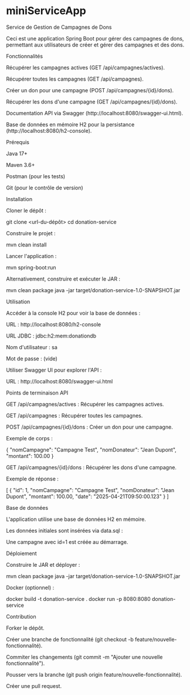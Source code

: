 # miniServiceApp
Service de Gestion de Campagnes de Dons

Ceci est une application Spring Boot pour gérer des campagnes de dons, permettant aux utilisateurs de créer et gérer des campagnes et des dons.

Fonctionnalités





Récupérer les campagnes actives (GET /api/campagnes/actives).



Récupérer toutes les campagnes (GET /api/campagnes).



Créer un don pour une campagne (POST /api/campagnes/{id}/dons).



Récupérer les dons d'une campagne (GET /api/campagnes/{id}/dons).



Documentation API via Swagger (http://localhost:8080/swagger-ui.html).



Base de données en mémoire H2 pour la persistance (http://localhost:8080/h2-console).

Prérequis





Java 17+



Maven 3.6+



Postman (pour les tests)



Git (pour le contrôle de version)

Installation





Cloner le dépôt :

git clone <url-du-dépôt>
cd donation-service



Construire le projet :

mvn clean install



Lancer l'application :

mvn spring-boot:run





Alternativement, construire et exécuter le JAR :

mvn clean package
java -jar target/donation-service-1.0-SNAPSHOT.jar

Utilisation





Accéder à la console H2 pour voir la base de données :





URL : http://localhost:8080/h2-console



URL JDBC : jdbc:h2:mem:donationdb



Nom d'utilisateur : sa



Mot de passe : (vide)



Utiliser Swagger UI pour explorer l'API :





URL : http://localhost:8080/swagger-ui.html

Points de terminaison API





GET /api/campagnes/actives : Récupérer les campagnes actives.



GET /api/campagnes : Récupérer toutes les campagnes.



POST /api/campagnes/{id}/dons : Créer un don pour une campagne.





Exemple de corps :

{
    "nomCampagne": "Campagne Test",
    "nomDonateur": "Jean Dupont",
    "montant": 100.00
}



GET /api/campagnes/{id}/dons : Récupérer les dons d'une campagne.





Exemple de réponse :

[
    {
        "id": 1,
        "nomCampagne": "Campagne Test",
        "nomDonateur": "Jean Dupont",
        "montant": 100.00,
        "date": "2025-04-21T09:50:00.123"
    }
]

Base de données





L'application utilise une base de données H2 en mémoire.



Les données initiales sont insérées via data.sql :





Une campagne avec id=1 est créée au démarrage.

Déploiement





Construire le JAR et déployer :

mvn clean package
java -jar target/donation-service-1.0-SNAPSHOT.jar



Docker (optionnel) :

docker build -t donation-service .
docker run -p 8080:8080 donation-service

Contribution





Forker le dépôt.



Créer une branche de fonctionnalité (git checkout -b feature/nouvelle-fonctionnalité).



Commiter les changements (git commit -m "Ajouter une nouvelle fonctionnalité").



Pousser vers la branche (git push origin feature/nouvelle-fonctionnalité).



Créer une pull request.
